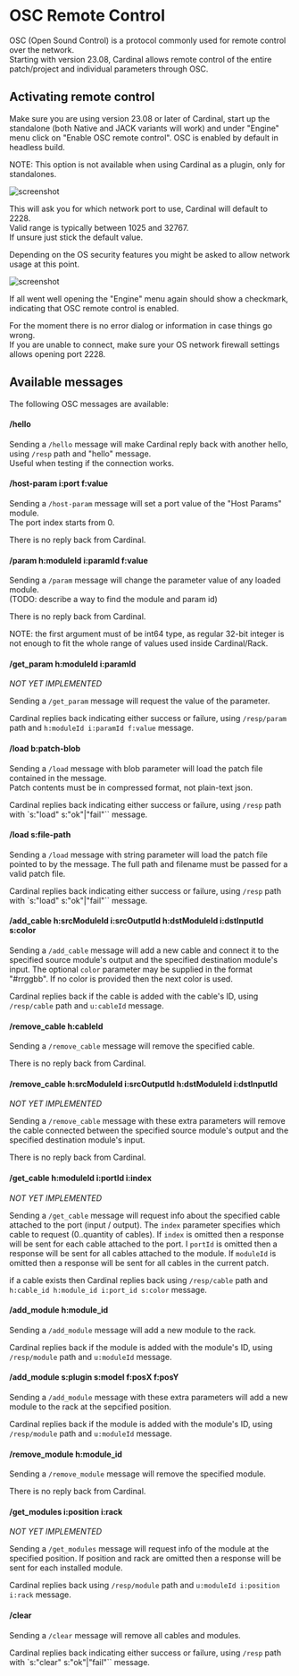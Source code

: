 # OSC Remote Control

OSC (Open Sound Control) is a protocol commonly used for remote control over the network.  
Starting with version 23.08, Cardinal allows remote control of the entire patch/project and individual parameters through OSC.

## Activating remote control

Make sure you are using version 23.08 or later of Cardinal, start up the standalone (both Native and JACK variants will work) and under "Engine" menu click on "Enable OSC remote control". OSC is enabled by default in headless build.

NOTE: This option is not available when using Cardinal as a plugin, only for standalones.

![screenshot](Docs_Remote-Control-1.png "Screenshot")

This will ask you for which network port to use, Cardinal will default to 2228.  
Valid range is typically between 1025 and 32767.  
If unsure just stick the default value.

Depending on the OS security features you might be asked to allow network usage at this point.

![screenshot](Docs_Remote-Control-2.png "Screenshot")

If all went well opening the "Engine" menu again should show a checkmark, indicating that OSC remote control is enabled.

For the moment there is no error dialog or information in case things go wrong.  
If you are unable to connect, make sure your OS network firewall settings allows opening port 2228.

## Available messages

The following OSC messages are available:

#### /hello

Sending a `/hello` message will make Cardinal reply back with another hello, using `/resp` path and "hello" message.  
Useful when testing if the connection works.

#### /host-param i:port f:value

Sending a `/host-param` message will set a port value of the "Host Params" module.  
The port index starts from 0.

There is no reply back from Cardinal.

#### /param h:moduleId i:paramId f:value

Sending a `/param` message will change the parameter value of any loaded module.  
(TODO: describe a way to find the module and param id)

There is no reply back from Cardinal.

NOTE: the first argument must of be int64 type, as regular 32-bit integer is not enough to fit the whole range of values used inside Cardinal/Rack.

#### /get_param h:moduleId i:paramId
*NOT YET IMPLEMENTED*

Sending a `/get_param` message will request the value of the parameter.

Cardinal replies back indicating either success or failure, using `/resp/param` path and `h:moduleId i:paramId f:value` message.

#### /load b:patch-blob

Sending a `/load` message with blob parameter will load the patch file contained in the message.  
Patch contents must be in compressed format, not plain-text json.

Cardinal replies back indicating either success or failure, using `/resp` path with `s:"load" s:"ok"|"fail"`` message.

#### /load s:file-path

Sending a `/load` message with string parameter will load the patch file pointed to by the message.
The full path and filename must be passed for a valid patch file.

Cardinal replies back indicating either success or failure, using `/resp` path with `s:"load" s:"ok"|"fail"`` message.

#### /add_cable h:srcModuleId i:srcOutputId h:dstModuleId i:dstInputId s:color

Sending a `/add_cable` message will add a new cable and connect it to the specified source module's output and the specified destination module's input.
The optional `color` parameter may be supplied in the format "#rrggbb". If no color is provided then the next color is used.

Cardinal replies back if the cable is added with the cable's ID, using `/resp/cable` path and `u:cableId` message.

#### /remove_cable h:cableId

Sending a `/remove_cable` message will remove the specified cable.

There is no reply back from Cardinal.

#### /remove_cable h:srcModuleId i:srcOutputId h:dstModuleId i:dstInputId
*NOT YET IMPLEMENTED*

Sending a `/remove_cable` message with these extra parameters will remove the cable connected between the specified source module's output and the specified destination module's input.

There is no reply back from Cardinal.

#### /get_cable h:moduleId i:portId i:index
*NOT YET IMPLEMENTED*

Sending a `/get_cable` message will request info about the specified cable attached to the port (input / output). The `index` parameter specifies which cable to request (0..quantity of cables).
If `index` is omitted then a response will be sent for each cable attached to the port. I `portId` is omitted then a response will be sent for all cables attached to the module. If `moduleId` is omitted then a response will be sent for all cables in the current patch.

if a cable exists then Cardinal replies back using `/resp/cable` path and `h:cable_id h:module_id i:port_id s:color` message.


#### /add_module h:module_id

Sending a `/add_module` message will add a new module to the rack.

Cardinal replies back if the module is added with the module's ID, using `/resp/module` path and `u:moduleId` message.

#### /add_module s:plugin s:model f:posX f:posY

Sending a `/add_module` message with these extra parameters will add a new module to the rack at the sepcified position.

Cardinal replies back if the module is added with the module's ID, using `/resp/module` path and `u:moduleId` message.

#### /remove_module h:module_id

Sending a `/remove_module` message will remove the specified module.

There is no reply back from Cardinal.

#### /get_modules i:position i:rack
*NOT YET IMPLEMENTED*

Sending a `/get_modules` message will request info of the module at the specified position. If position and rack are omitted then a response will be sent for each installed module.

Cardinal replies back using `/resp/module` path and `u:moduleId i:position i:rack` message.

#### /clear

Sending a `/clear` message will remove all cables and modules.

Cardinal replies back indicating either success or failure, using `/resp` path with `s:"clear" s:"ok"|"fail"`` message.
